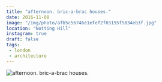 ```yaml
---
title: "afternoon. bric-a-brac houses."
date: 2016-11-08
image: "/img/photo/afb5c56746e1efef2f03155f5834eb3f.jpg"
location: "Notting Hill"
instagram: true
draft: false
tags:
 - london
 - architecture
---
```


![afternoon. bric-a-brac houses.](/img/photo/afb5c56746e1efef2f03155f5834eb3f.jpg)
